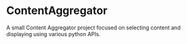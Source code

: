# ContentAggregator
 A small Content Aggregator project focused on selecting content and displaying using various python APIs. 
